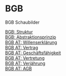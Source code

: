 # BGB
BGB Schaubilder


[BGB: Struktur](BGB_Struktur.html) \
[BGB: Abstraktionsprinzip](BGB_Abstraktionsprinzip.html) \
[BGB AT: Willenserklärung](BGB-AT_Willenserklärung.html) \
[BGB AT: Vertrag](BGB-AT_Vertrag.html) \
[BGB AT: Geschäftsfähigkeit](BGB-AT_Geschäftsfähigkeit.html) \
[BGB AT: Vertretung](BGB-AT_Vertretung.html) \
[BGB AT: Verjährung](BGB-AT_Verjährung.html) \
[BGB AT: AGB](BGB-AT_AGB.html) 
